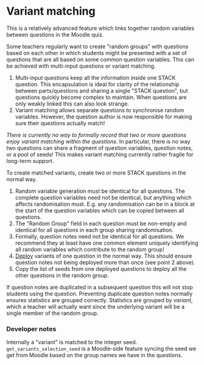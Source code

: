 # Variant matching

This is a relatively advanced feature which links together random variables between questions in the Moodle quiz.

Some teachers regularly want to create "random groups" with questions based on each other in which students might be presented with a set of questions that are all based on some common question variables.  This can be achieved with multi-input questions or variant matching.

1. Multi-input questions keep all the information inside one STACK question.  This encapsulation is ideal for clarity of the relationship between parts/questions and sharing a single "STACK question", but questions quickly become complex to maintain.  When questions are only weakly linked this can also look strange.
2. Variant matching allows separate questions to synchronise random variables.  However, the question author is now responsible for making sure their questions actually match!

_There is currently no way to formally record that two or more questions enjoy variant matching within the questions._  In particular, there is no way two questions can share a fragment of question variables, question notes, or a pool of seeds!  This makes variant matching currently rather fragile for long-term support.

To create matched variants, create two or more STACK questions in the normal way.

1. Random variable generation must be identical for all questions.  The complete question variables need not be identical, but anything which affects randomisation must.  E.g. any randomisation can be in a block at the start of the question variables which can be copied between all questions.
2. The "Random Group" field in each question must be non-empty and identical for all questions in each group sharing randomisation.
3. Formally, question notes need not be identical for all questions.  We recommend they at least have one common element uniquely identifying all random variables which contribute to the random group!
4. [Deploy](../Authoring/Deploying.md) variants of one question in the normal way.  This should ensure question notes not being deployed more than once (see point 2 above). 
5. Copy the list of seeds from one deployed questions to deploy all the other questions in the random group.

If question notes are duplicated in a subsequent question this will not stop students using the question.
Preventing duplicate question notes normally ensures statistics are grouped correctly.  Statistics are grouped by _variant_, which a teacher will actually want since the underlying variant will be a single member of the random group.

### Developer notes

Internally a "variant" is matched to the integer seed.  `get_variants_selection_seed` is a Moodle-side feature syncing the seed we get from Moodle based on the group names we have in the questions.